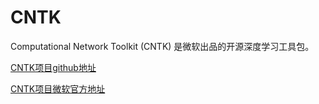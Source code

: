 # CNTK

Computational Network Toolkit (CNTK) 是微软出品的开源深度学习工具包。

[CNTK项目github地址](https://github.com/microsoft/CNTK)

[CNTK项目微软官方地址](https://docs.microsoft.com/en-us/cognitive-toolkit/)